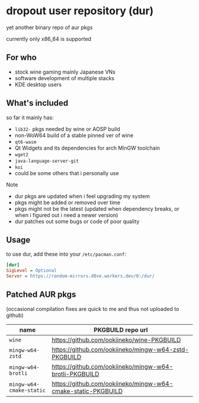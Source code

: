 dropout user repository (dur)
=============================

yet another binary repo of aur pkgs

currently only x86_64 is supported

## For who

* stock wine gaming mainly Japanese VNs
* software development of multiple stacks
* KDE desktop users

## What's included

so far it mainly has:

* `lib32-` pkgs needed by wine or AOSP build
* non-WoW64 build of a stable pinned ver of wine
* `qt6-wasm`
* Qt Widgets and its dependencies for arch MinGW toolchain
* `wget2`
* `java-language-server-git`
* `koi`
* could be some others that i personally use

> [!NOTE]
> * dur pkgs are updated when i feel upgrading my system
> * pkgs might be added or removed over time
> * pkgs might not be the latest (updated when dependency breaks, or when i figured out i need a newer version)
> * dur patches out some bugs or code of poor quality

## Usage

to use dur, add these into your `/etc/pacman.conf`:

```ini
[dur]
SigLevel = Optional
Server = https://random-mirrors.d0ve.workers.dev/0:/dur/
```

## Patched AUR pkgs

(occasional compilation fixes are quick to me and thus not uploaded to github)

| name | PKGBUILD repo url |
| --- | --- |
| `wine` | https://github.com/ookiineko/wine-PKGBUILD |
| `mingw-w64-zstd` | https://github.com/ookiineko/mingw-w64-zstd-PKGBUILD |
| `mingw-w64-brotli` | https://github.com/ookiineko/mingw-w64-brotli-PKGBUILD |
| `mingw-w64-cmake-static` | https://github.com/ookiineko/mingw-w64-cmake-static-PKGBUILD |
